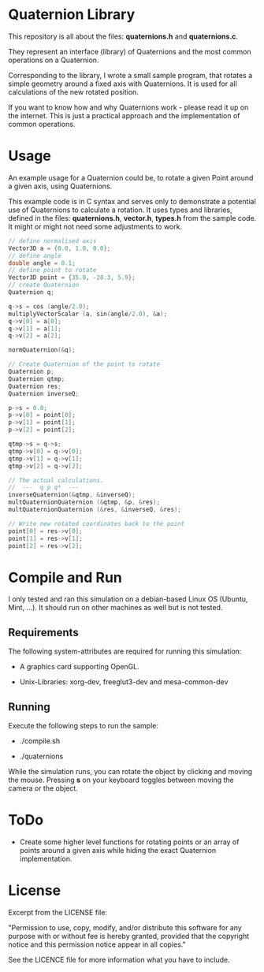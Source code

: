 # Quaternion Library

This repository is all about the files: **quaternions.h** and **quaternions.c**.

They represent an interface (library) of Quaternions and the most common operations on a Quaternion.

Corresponding to the library, I wrote a small sample program, that rotates a simple geometry around a fixed axis
with Quaternions. It is used for all calculations of the new rotated position.

If you want to know how and why Quaternions work - please read it up on the internet. This is just a practical approach
and the implementation of common operations.

# Usage

An example usage for a Quaternion could be, to rotate a given Point around a given axis, using Quaternions.

This example code is in C syntax and serves only to demonstrate a potential use of Quaternions to
calculate a rotation. It uses types and libraries, defined in the files: **quaternions.h**, **vector.h**, **types.h** from the sample code.
It might or might not need some adjustments to work.

```c
// define normalised axis
Vector3D a = {0.0, 1.0, 0.0};
// define angle
double angle = 0.1;
// define point to rotate
Vector3D point = {35.0, -28.3, 5.9};
// create Quaternion
Quaternion q;

q->s = cos (angle/2.0);
multiplyVectorScalar (a, sin(angle/2.0), &a);
q->v[0] = a[0];
q->v[1] = a[1];
q->v[2] = a[2];

normQuaternion(&q);

// Create Quaternion of the point to rotate
Quaternion p;
Quaternion qtmp;
Quaternion res;
Quaternion inverseQ;

p->s = 0.0;
p->v[0] = point[0];
p->v[1] = point[1];
p->v[2] = point[2];

qtmp->s = q->s;
qtmp->v[0] = q->v[0];
qtmp->v[1] = q->v[1];
qtmp->v[2] = q->v[2];

// The actual calculations.
//  ---  q p q*  ---
inverseQuaternion(&qtmp, &inverseQ);
multQuaternionQuaternion (&qtmp, &p, &res);
multQuaternionQuaternion (&res, &inverseQ, &res);

// Write new rotated coordinates back to the point
point[0] = res->v[0];
point[1] = res->v[1];
point[2] = res->v[2];
```

# Compile and Run

I only tested and ran this simulation on a debian-based Linux OS (Ubuntu, Mint, ...). It should run on other machines as well but is not
tested.

## Requirements

The following system-attributes are required for running this simulation:

- A graphics card supporting OpenGL.

- Unix-Libraries: xorg-dev, freeglut3-dev and mesa-common-dev

## Running

Execute the following steps to run the sample:

- ./compile.sh

- ./quaternions


While the simulation runs, you can rotate the object by clicking and moving the mouse. Pressing **s** on your keyboard toggles
between moving the camera or the object.

# ToDo

- Create some higher level functions for rotating points or an array of points around a given axis while hiding the exact Quaternion implementation.

# License

Excerpt from the LICENSE file:

"Permission to use, copy, modify, and/or distribute this software for any
purpose with or without fee is hereby granted, provided that the
copyright notice and this permission notice appear in all copies."

See the LICENCE file for more information what you have to include.
